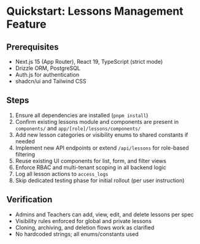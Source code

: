 # Quickstart: Lessons Management Feature

## Prerequisites
- Next.js 15 (App Router), React 19, TypeScript (strict mode)
- Drizzle ORM, PostgreSQL
- Auth.js for authentication
- shadcn/ui and Tailwind CSS

## Steps
1. Ensure all dependencies are installed (`pnpm install`)
2. Confirm existing lessons module and components are present in `components/` and `app/[role]/lessons/components/`
3. Add new lesson categories or visibility enums to shared constants if needed
4. Implement new API endpoints or extend `/api/lessons` for role-based filtering
5. Reuse existing UI components for list, form, and filter views
6. Enforce RBAC and multi-tenant scoping in all backend logic
7. Log all lesson actions to `access_logs`
8. Skip dedicated testing phase for initial rollout (per user instruction)

## Verification
- Admins and Teachers can add, view, edit, and delete lessons per spec
- Visibility rules enforced for global and private lessons
- Cloning, archiving, and deletion flows work as clarified
- No hardcoded strings; all enums/constants used
